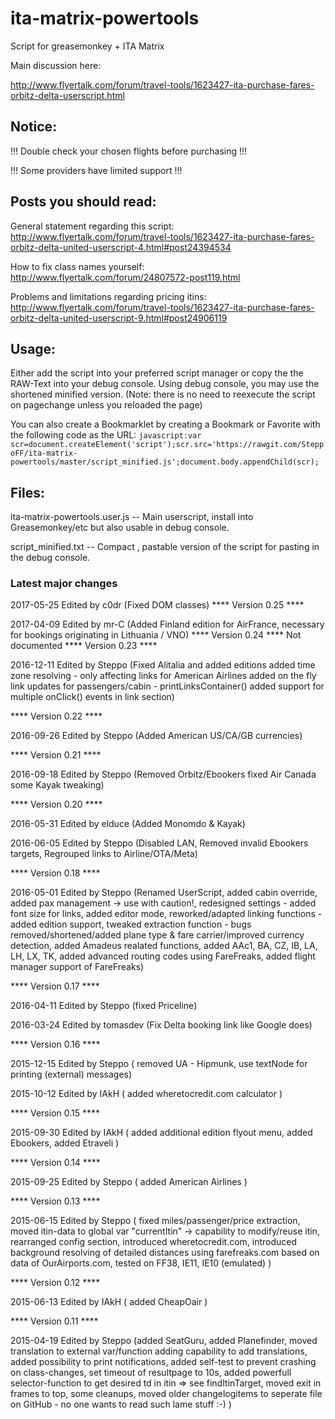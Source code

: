 # ita-matrix-powertools
Script for greasemonkey + ITA Matrix

Main discussion here:

http://www.flyertalk.com/forum/travel-tools/1623427-ita-purchase-fares-orbitz-delta-userscript.html

## Notice: ##

!!! Double check your chosen flights before purchasing !!!

!!! Some providers have limited support !!!

## Posts you should read: ##

General statement regarding this script: http://www.flyertalk.com/forum/travel-tools/1623427-ita-purchase-fares-orbitz-delta-united-userscript-4.html#post24394534

How to fix class names yourself: http://www.flyertalk.com/forum/24807572-post119.html

Problems and limitations regarding pricing itins: http://www.flyertalk.com/forum/travel-tools/1623427-ita-purchase-fares-orbitz-delta-united-userscript-9.html#post24906119

## Usage: ##

Either add the script into your preferred script manager or copy the the RAW-Text into your debug console.
Using debug console, you may use the shortened minified version.
(Note: there is no need to reexecute the script on pagechange unless you reloaded the page)

You can also create a Bookmarklet by creating a Bookmark or Favorite with the following code as the URL:
`javascript:var scr=document.createElement('script');scr.src='https://rawgit.com/SteppoFF/ita-matrix-powertools/master/script_minified.js';document.body.appendChild(scr);`



## Files: ##

ita-matrix-powertools.user.js -- Main userscript, install into Greasemonkey/etc but also usable in debug console.

script_minified.txt --  Compact , pastable version of the script for pasting in the debug console.

### Latest major changes ###

2017-05-25 Edited by c0dr (Fixed DOM classes)
**** Version 0.25 ****

2017-04-09 Edited by mr-C (Added Finland edition for AirFrance, necessary for bookings originating in Lithuania / VNO)
**** Version 0.24 ****
Not documented
**** Version 0.23 ****

2016-12-11 Edited by Steppo (Fixed Alitalia and added editions
                                added time zone resolving - only affecting links for American Airlines
                                added on the fly link updates for passengers/cabin - printLinksContainer()
                                added support for multiple onClick() events in link section)

**** Version 0.22 ****

2016-09-26 Edited by Steppo (Added American US/CA/GB currencies)

**** Version 0.21 ****

2016-09-18 Edited by Steppo (Removed Orbitz/Ebookers
                                fixed Air Canada
                                some Kayak tweaking)

**** Version 0.20 ****

2016-05-31 Edited by elduce (Added Monomdo & Kayak)

2016-06-05 Edited by Steppo (Disabled LAN, Removed invalid Ebookers targets, Regrouped links to Airline/OTA/Meta)

**** Version 0.18 ****

2016-05-01 Edited by Steppo (Renamed UserScript,
                                added cabin override,
                                added pax management -> use with caution!,
                                redesigned settings - added font size for links,
                                added editor mode,
                                reworked/adapted linking functions - added edition support,
                                tweaked extraction function - bugs removed/shortened/added plane type & fare carrier/improved currency detection,
                                added Amadeus realated functions,
                                added AAc1, BA, CZ, IB, LA, LH, LX, TK,
                                added advanced routing codes using FareFreaks,
                                added flight manager support of FareFreaks)

**** Version 0.17 ****

2016-04-11 Edited by Steppo (fixed Priceline)

2016-03-24 Edited by tomasdev (Fix Delta booking link like Google does)

**** Version 0.16 ****

2015-12-15 Edited by Steppo ( removed UA - Hipmunk,
                                use textNode for printing (external) messages)

2015-10-12 Edited by IAkH ( added wheretocredit.com calculator )

**** Version 0.15 ****

2015-09-30 Edited by IAkH ( added additional edition flyout menu,
                                added Ebookers,
                                added Etraveli )

**** Version 0.14 ****

2015-09-25 Edited by Steppo ( added American Airlines )

**** Version 0.13 ****

2015-06-15 Edited by Steppo ( fixed miles/passenger/price extraction,
                                 moved itin-data to global var "currentItin" -> capability to modify/reuse itin,
                                 rearranged config section,
                                 introduced wheretocredit.com,
                                 introduced background resolving of detailed distances using farefreaks.com based on data of OurAirports.com,
                                 tested on FF38, IE11, IE10 (emulated)
                                 )

**** Version 0.12 ****

2015-06-13 Edited by IAkH ( added CheapOair )

**** Version 0.11 ****

2015-04-19 Edited by Steppo (added SeatGuru,
                                added Planefinder,
                                moved translation to external var/function adding capability to add translations,
                                added possibility to print notifications,
                                added self-test to prevent crashing on class-changes,
                                set timeout of resultpage to 10s,
                                added powerfull selector-function to get desired td in itin => see findItinTarget,
                                moved exit in frames to top,
                                some cleanups,
                                moved older changelogitems to seperate file on GitHub - no one wants to read such lame stuff :-) )
